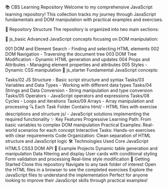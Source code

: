 📚 CBS Learning Repository
Welcome to my comprehensive JavaScript learning repository! This collection tracks my journey through JavaScript fundamentals and DOM manipulation with practical examples and exercises.

📂 Repository Structure
The repository is organized into two main sections:

🚀 js_basic
Advanced JavaScript concepts focusing on DOM manipulation:

001 DOM and Element Search - Finding and selecting HTML elements
002 DOM Navigation - Traversing the document tree
003 DOM Tree Modification - Dynamic HTML generation and updates
004 Props and Attributes - Managing element properties and attributes
005 Styles - Dynamic CSS manipulation
🌱 js_starter
Fundamental JavaScript concepts:

Tasks/02 JS Structure - Basic script structure and syntax
Tasks/03 Variables and Data Types - Working with different data types
Tasks/04 Strings and Data Conversion - String manipulation and type conversion
Tasks/05 Operators - JavaScript operators and expressions
Tasks/08 Cycles - Loops and iterations
Tasks/09 Arrays - Array manipulation and processing
🔍 Each Task Folder Contains
html/ - HTML files with exercise descriptions and structure
js/ - JavaScript solutions implementing the required functionality
✨ Key Features
Progressive Learning Path: From basic variables to complex DOM manipulation
Practical Examples: Real-world scenarios for each concept
Interactive Tasks: Hands-on exercises with clear requirements
Code Organization: Clean separation of HTML structure and JavaScript logic
🛠 Technologies Used
Core JavaScript
HTML5
CSS3
DOM API
🧩 Example Projects
Dynamic table generation and manipulation
Data filtering and display
User cards with conditional styling
Form validation and processing
Real-time style modification
🚀 Getting Started
Clone this repository
Navigate to any task folder of interest
Open the HTML files in a browser to see the completed exercises
Explore the JavaScript files to understand the implementation
Perfect for anyone looking to improve their JavaScript skills through practical examples!